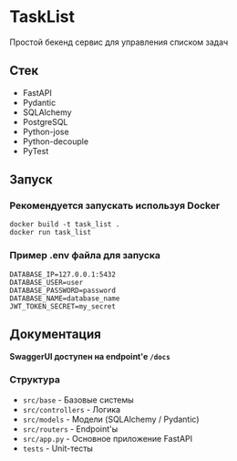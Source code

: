 # TaskList
Простой бекенд сервис для управления списком задач

## Стек
- FastAPI
- Pydantic
- SQLAlchemy
- PostgreSQL
- Python-jose
- Python-decouple
- PyTest

## Запуск
### Рекомендуется запускать используя Docker
```shell
docker build -t task_list .
docker run task_list
```

### Пример .env файла для запуска
```
DATABASE_IP=127.0.0.1:5432
DATABASE_USER=user
DATABASE_PASSWORD=password
DATABASE_NAME=database_name
JWT_TOKEN_SECRET=my_secret
```

## Документация
**SwaggerUI доступен на endpoint'e `/docs`**

### Структура
- `src/base` - Базовые системы
- `src/controllers` - Логика
- `src/models` - Модели (SQLAlchemy / Pydantic)
- `src/routers` - Endpoint'ы
- `src/app.py` - Основное приложение FastAPI
- `tests` - Unit-тесты
